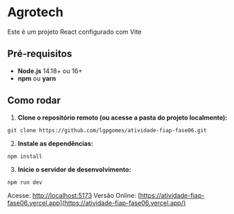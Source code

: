 # Agrotech 

Este é um projeto React configurado com Vite

## Pré-requisitos

- **Node.js** 14.18+ ou 16+
- **npm** ou **yarn**

## Como rodar

1. **Clone o repositório remoto (ou acesse a pasta do projeto localmente):**

`git clone https://github.com/lgpgomes/atividade-fiap-fase06.git`

2. **Instale as dependências:**

`npm install`

3. **Inicie o servidor de desenvolvimento:**

`npm run dev`

Acesse: [http://localhost:5173](http://localhost:5173)
Versão Online: [https://atividade-fiap-fase06.vercel.app](https://atividade-fiap-fase06.vercel.app/)
